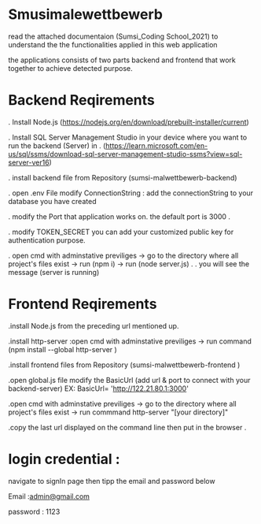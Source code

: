 
# Smusimalewettbewerb

read the attached documentaion (Sumsi_Coding School_2021) to understand the the functionalities applied in this web application

the applications consists of two parts backend and frontend  that work together to achieve  detected purpose.


# Backend Reqirements

. Install Node.js
(https://nodejs.org/en/download/prebuilt-installer/current)

. Install SQL Server Management Studio in your device where you want to run the backend (Server) in .
 (https://learn.microsoft.com/en-us/sql/ssms/download-sql-server-management-studio-ssms?view=sql-server-ver16)

. install backend file from Repository (sumsi-malwettbewerb-backend)

. open .env File modify ConnectionString : add the connectionString to your database you have created 

. modify the Port  that application works on.  the default port is 3000 .

.  modify TOKEN_SECRET  you can add your customized public key for authentication purpose.

. open cmd with adminstative previliges -> go to the directory where all project's files exist -> run (npm i) -> run (node server.js) .
. you will see the message (server is running) 


# Frontend Reqirements

.install Node.js from the preceding url mentioned up.

.install http-server :open cmd with adminstative previliges -> run command (npm install --global http-server )

.install frontend files from Repository  (sumsi-malwettbewerb-frontend )

.open global.js file modify the BasicUrl (add url & port to connect with your backend-server) EX:  BasicUrl= 'http://122.21.80.1:3000' 

.open cmd with adminstative previliges  -> go to the directory where all project's files exist -> run commmand http-server "[your directory]"

.copy the last url displayed on the command line then put in the browser .

# login credential :
navigate to signIn page  then tipp the email and password below

Email :admin@gmail.com

password : 1123 


 
 
